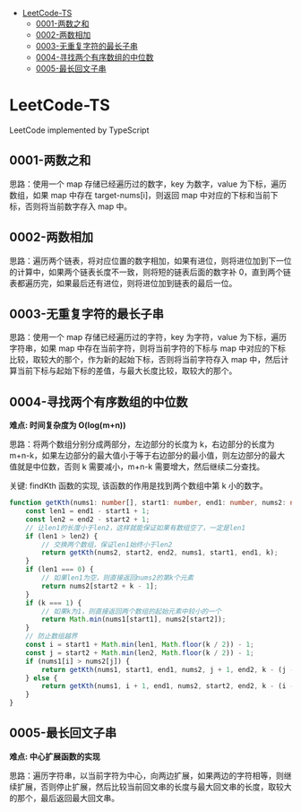 - [LeetCode-TS](#leetcode-ts)
  - [0001-两数之和](#0001-两数之和)
  - [0002-两数相加](#0002-两数相加)
  - [0003-无重复字符的最长子串](#0003-无重复字符的最长子串)
  - [0004-寻找两个有序数组的中位数](#0004-寻找两个有序数组的中位数)
  - [0005-最长回文子串](#0005-最长回文子串)


# LeetCode-TS

LeetCode implemented by TypeScript

## 0001-两数之和

思路：使用一个 map 存储已经遍历过的数字，key 为数字，value 为下标，遍历数组，如果 map 中存在 target-nums[i]，则返回 map 中对应的下标和当前下标，否则将当前数字存入 map 中。

## 0002-两数相加

思路：遍历两个链表，将对应位置的数字相加，如果有进位，则将进位加到下一位的计算中，如果两个链表长度不一致，则将短的链表后面的数字补 0，直到两个链表都遍历完，如果最后还有进位，则将进位加到链表的最后一位。

## 0003-无重复字符的最长子串

思路：使用一个 map 存储已经遍历过的字符，key 为字符，value 为下标，遍历字符串，如果 map 中存在当前字符，则将当前字符的下标与 map 中对应的下标比较，取较大的那个，作为新的起始下标，否则将当前字符存入 map 中，然后计算当前下标与起始下标的差值，与最大长度比较，取较大的那个。

## 0004-寻找两个有序数组的中位数

**难点: 时间复杂度为 O(log(m+n))**

思路：将两个数组分别分成两部分，左边部分的长度为 k，右边部分的长度为 m+n-k，如果左边部分的最大值小于等于右边部分的最小值，则左边部分的最大值就是中位数，否则 k 需要减小，m+n-k 需要增大，然后继续二分查找。

关键: findKth 函数的实现, 该函数的作用是找到两个数组中第 k 小的数字。

```typescript
function getKth(nums1: number[], start1: number, end1: number, nums2: number[], start2: number, end2: number, k: number): number {
    const len1 = end1 - start1 + 1;
    const len2 = end2 - start2 + 1;
    // 让len1的长度小于len2，这样就能保证如果有数组空了，一定是len1
    if (len1 > len2) {
        // 交换两个数组，保证len1始终小于len2
        return getKth(nums2, start2, end2, nums1, start1, end1, k);
    }
    if (len1 === 0) {
        // 如果len1为空，则直接返回nums2的第k个元素
        return nums2[start2 + k - 1];
    }
    if (k === 1) {
        // 如果k为1，则直接返回两个数组的起始元素中较小的一个
        return Math.min(nums1[start1], nums2[start2]);
    }
    // 防止数组越界
    const i = start1 + Math.min(len1, Math.floor(k / 2)) - 1;
    const j = start2 + Math.min(len2, Math.floor(k / 2)) - 1;
    if (nums1[i] > nums2[j]) {
        return getKth(nums1, start1, end1, nums2, j + 1, end2, k - (j - start2 + 1));
    } else {
        return getKth(nums1, i + 1, end1, nums2, start2, end2, k - (i - start1 + 1));
    }
}
```

## 0005-最长回文子串

**难点: 中心扩展函数的实现**

思路：遍历字符串，以当前字符为中心，向两边扩展，如果两边的字符相等，则继续扩展，否则停止扩展，然后比较当前回文串的长度与最大回文串的长度，取较大的那个，最后返回最大回文串。

